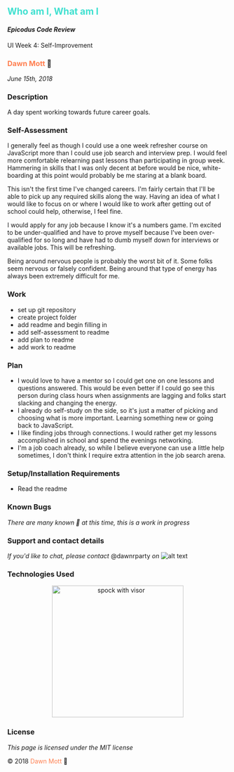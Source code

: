 <!-- Twitter icon from https://github.com/carlsednaoui/gitsocial -->
[1.1]: http://i.imgur.com/tXSoThF.png (twitter icon with padding)
## <span style="color: turquoise">Who am I, What am I</span>

#### _Epicodus Code Review_
UI Week 4: Self-Improvement

### <span style="color: coral">Dawn Mott</span> :sunrise_over_mountains:
_June 15th, 2018_

### Description
A day spent working towards future career goals.

### Self-Assessment
I generally feel as though I could use a one week refresher course on JavaScript more than I could use job search and interview prep. I would feel more comfortable relearning past lessons than participating in group week. Hammering in skills that I was only decent at before would be nice, white-boarding at this point would probably be me staring at a blank board.

This isn't the first time I've changed careers. I'm fairly certain that I'll be able to pick up any required skills along the way. Having an idea of what I would like to focus on or where I would like to work after getting out of school could help, otherwise, I feel fine.

I would apply for any job because I know it's a numbers game. I'm excited to be under-qualified and have to prove myself because I've been over-qualified for so long and have had to dumb myself down for interviews or available jobs. This will be refreshing.

Being around nervous people is probably the worst bit of it. Some folks seem nervous or falsely confident. Being around that type of energy has always been extremely difficult for me.

### Work
- set up git repository
- create project folder
- add readme and begin filling in
- add self-assessment to readme
- add plan to readme
- add work to readme

### Plan
- I would love to have a mentor so I could get one on one lessons and questions answered. This would be even better if I could go see this person during class hours when assignments are lagging and folks start slacking and changing the energy.
- I already do self-study on the side, so it's just a matter of picking and choosing what is more important. Learning something new or going back to JavaScript.
- I like finding jobs through connections. I would rather get my lessons accomplished in school and spend the evenings networking.
- I'm a job coach already, so while I believe everyone can use a little help sometimes, I don't think I require extra attention in the job search arena.

### Setup/Installation Requirements
* Read the readme


### Known Bugs

_There are many known :bug: at this time, this is a work in progress_

### Support and contact details

_If you'd like to chat, please contact_ @dawnrparty _on_ ![alt text][1.1]

### Technologies Used



<div style="text-align:center"><img src="https://i.gifer.com/HysY.gif" alt="spock with visor" width="300"></div>

### License

*This page is licensed under the MIT license*

&copy; 2018 <span style="color: coral">Dawn Mott</span> :sunrise_over_mountains:

